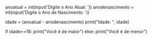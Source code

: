 anoatual = int(input('Digite o Ano Atual: '))
anodenascimento = int(input('Digite o Ano de Nascimento: '))
 
idade = (anoatual - anodenascimento)
print("Idade: ", idade)
 
if idade>=18:
    print("Você é de maior")
else:
    print("Você é de menor")
